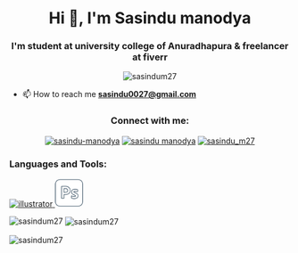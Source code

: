 <h1 align="center">Hi 👋, I'm Sasindu manodya</h1>
<h3 align="center">I'm student at university college of Anuradhapura & freelancer at fiverr</h3>

<p align="center"> <img src="https://komarev.com/ghpvc/?username=sasindum27&label=Profile%20views&color=0e75b6&style=flat" alt="sasindum27" /> </p>

- 📫 How to reach me **sasindu0027@gmail.com**

<h3 align="center">Connect with me:</h3>
<p align="center">
<a href="https://linkedin.com/in/sasindu-manodya" target="blank"><img align="center" src="https://raw.githubusercontent.com/rahuldkjain/github-profile-readme-generator/master/src/images/icons/Social/linked-in-alt.svg" alt="sasindu-manodya" height="30" width="40" /></a>
<a href="https://fb.com/sasindu manodya" target="blank"><img align="center" src="https://raw.githubusercontent.com/rahuldkjain/github-profile-readme-generator/master/src/images/icons/Social/facebook.svg" alt="sasindu manodya" height="30" width="40" /></a>
<a href="https://instagram.com/sasindu_m27" target="blank"><img align="center" src="https://raw.githubusercontent.com/rahuldkjain/github-profile-readme-generator/master/src/images/icons/Social/instagram.svg" alt="sasindu_m27" height="30" width="40" /></a>
</p>

<h3 align="left">Languages and Tools:</h3>
<p align="left"> <a href="https://www.adobe.com/in/products/illustrator.html" target="_blank" rel="noreferrer"> <img src="https://www.vectorlogo.zone/logos/adobe_illustrator/adobe_illustrator-icon.svg" alt="illustrator" width="40" height="40"/> </a> <a href="https://www.photoshop.com/en" target="_blank" rel="noreferrer"> <img src="https://raw.githubusercontent.com/devicons/devicon/master/icons/photoshop/photoshop-line.svg" alt="photoshop" width="50" height="50"/> </a> </p>

<p><img align="left" src="https://github-readme-stats.vercel.app/api/top-langs?username=sasindum27&show_icons=true&locale=en&layout=compact" alt="sasindum27" /></p>

<p>&nbsp;<img align="center" src="https://github-readme-stats.vercel.app/api?username=sasindum27&show_icons=true&locale=en" alt="sasindum27" /></p>

<p><img align="center" src="https://github-readme-streak-stats.herokuapp.com/?user=sasindum27&" alt="sasindum27" /></p>
